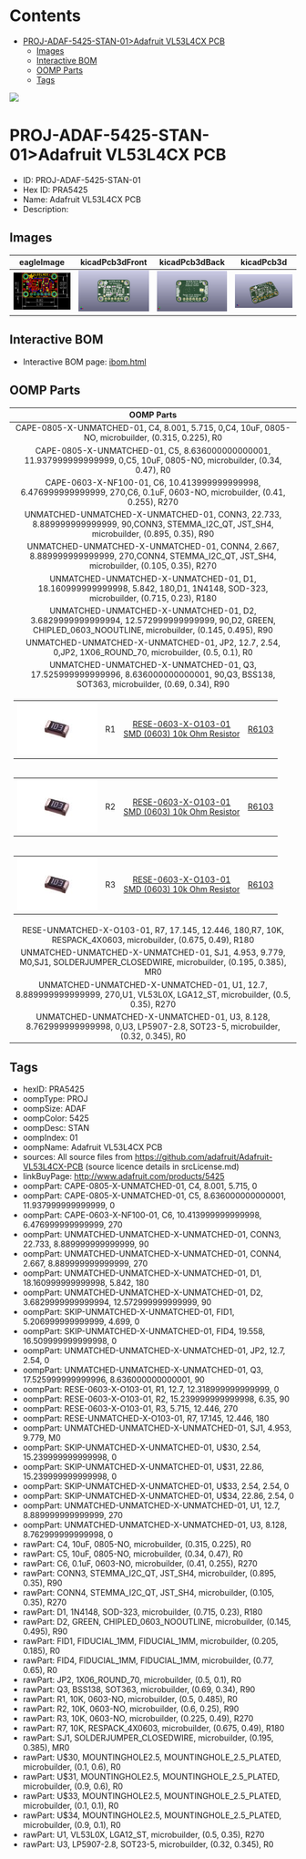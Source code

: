



Contents
========

* [PROJ-ADAF-5425-STAN-01>Adafruit VL53L4CX PCB](#proj-adaf-5425-stan-01adafruit-vl53l4cx-pcb)
	* [Images](#images)
	* [Interactive BOM](#interactive-bom)
	* [OOMP Parts](#oomp-parts)
	* [Tags](#tags)
  
![][im]
# PROJ-ADAF-5425-STAN-01>Adafruit VL53L4CX PCB

- ID: PROJ-ADAF-5425-STAN-01
- Hex ID: PRA5425
- Name: Adafruit VL53L4CX PCB
- Description: 

## Images
  
  

|eagleImage|kicadPcb3dFront|kicadPcb3dBack|kicadPcb3d|
| :---: | :---: | :---: | :---: |
|[![eagleImage](eagleImage_140.png)](eagleImage_600.png)|[![kicadPcb3dFront](kicadPcb3dFront_140.png)](kicadPcb3dFront_600.png)|[![kicadPcb3dBack](kicadPcb3dBack_140.png)](kicadPcb3dBack_600.png)|[![kicadPcb3d](kicadPcb3d_140.png)](kicadPcb3d_600.png)|

## Interactive BOM

- Interactive BOM page: [ibom.html](kicad/bom/ibom.html)

## OOMP Parts
  

|OOMP Parts|
| :---: |
|CAPE-0805-X-UNMATCHED-01, C4, 8.001, 5.715, 0,C4, 10uF, 0805-NO, microbuilder, (0.315, 0.225), R0|
|CAPE-0805-X-UNMATCHED-01, C5, 8.636000000000001, 11.937999999999999, 0,C5, 10uF, 0805-NO, microbuilder, (0.34, 0.47), R0|
|CAPE-0603-X-NF100-01, C6, 10.413999999999998, 6.476999999999999, 270,C6, 0.1uF, 0603-NO, microbuilder, (0.41, 0.255), R270|
|UNMATCHED-UNMATCHED-X-UNMATCHED-01, CONN3, 22.733, 8.889999999999999, 90,CONN3, STEMMA_I2C_QT, JST_SH4, microbuilder, (0.895, 0.35), R90|
|UNMATCHED-UNMATCHED-X-UNMATCHED-01, CONN4, 2.667, 8.889999999999999, 270,CONN4, STEMMA_I2C_QT, JST_SH4, microbuilder, (0.105, 0.35), R270|
|UNMATCHED-UNMATCHED-X-UNMATCHED-01, D1, 18.160999999999998, 5.842, 180,D1, 1N4148, SOD-323, microbuilder, (0.715, 0.23), R180|
|UNMATCHED-UNMATCHED-X-UNMATCHED-01, D2, 3.6829999999999994, 12.572999999999999, 90,D2, GREEN, CHIPLED_0603_NOOUTLINE, microbuilder, (0.145, 0.495), R90|
|UNMATCHED-UNMATCHED-X-UNMATCHED-01, JP2, 12.7, 2.54, 0,JP2, 1X06_ROUND_70, microbuilder, (0.5, 0.1), R0|
|UNMATCHED-UNMATCHED-X-UNMATCHED-01, Q3, 17.525999999999996, 8.636000000000001, 90,Q3, BSS138, SOT363, microbuilder, (0.69, 0.34), R90|
|<table><tr><td>![RESE-0603-X-O103-01](https://raw.githubusercontent.com/oomlout/oomlout_OOMP_parts/main/RESE-0603-X-O103-01/image_140.jpg)</td><td> R1</td><td>[RESE-0603-X-O103-01<br>SMD (0603) 10k Ohm Resistor](https://github.com/oomlout/oomlout_OOMP_parts/tree/main/RESE-0603-X-O103-01/)</td><td>[R6103](https://github.com/oomlout/oomlout_OOMP_parts/tree/main/RESE-0603-X-O103-01/)</td></tr></table>|
|<table><tr><td>![RESE-0603-X-O103-01](https://raw.githubusercontent.com/oomlout/oomlout_OOMP_parts/main/RESE-0603-X-O103-01/image_140.jpg)</td><td> R2</td><td>[RESE-0603-X-O103-01<br>SMD (0603) 10k Ohm Resistor](https://github.com/oomlout/oomlout_OOMP_parts/tree/main/RESE-0603-X-O103-01/)</td><td>[R6103](https://github.com/oomlout/oomlout_OOMP_parts/tree/main/RESE-0603-X-O103-01/)</td></tr></table>|
|<table><tr><td>![RESE-0603-X-O103-01](https://raw.githubusercontent.com/oomlout/oomlout_OOMP_parts/main/RESE-0603-X-O103-01/image_140.jpg)</td><td> R3</td><td>[RESE-0603-X-O103-01<br>SMD (0603) 10k Ohm Resistor](https://github.com/oomlout/oomlout_OOMP_parts/tree/main/RESE-0603-X-O103-01/)</td><td>[R6103](https://github.com/oomlout/oomlout_OOMP_parts/tree/main/RESE-0603-X-O103-01/)</td></tr></table>|
|RESE-UNMATCHED-X-O103-01, R7, 17.145, 12.446, 180,R7, 10K, RESPACK_4X0603, microbuilder, (0.675, 0.49), R180|
|UNMATCHED-UNMATCHED-X-UNMATCHED-01, SJ1, 4.953, 9.779, M0,SJ1, SOLDERJUMPER_CLOSEDWIRE, microbuilder, (0.195, 0.385), MR0|
|UNMATCHED-UNMATCHED-X-UNMATCHED-01, U1, 12.7, 8.889999999999999, 270,U1, VL53L0X, LGA12_ST, microbuilder, (0.5, 0.35), R270|
|UNMATCHED-UNMATCHED-X-UNMATCHED-01, U3, 8.128, 8.762999999999998, 0,U3, LP5907-2.8, SOT23-5, microbuilder, (0.32, 0.345), R0|

## Tags

- hexID: PRA5425
- oompType: PROJ
- oompSize: ADAF
- oompColor: 5425
- oompDesc: STAN
- oompIndex: 01
- oompName: Adafruit VL53L4CX PCB
- sources: All source files from https://github.com/adafruit/Adafruit-VL53L4CX-PCB (source licence details in srcLicense.md)
- linkBuyPage: http://www.adafruit.com/products/5425
- oompPart: CAPE-0805-X-UNMATCHED-01, C4, 8.001, 5.715, 0
- oompPart: CAPE-0805-X-UNMATCHED-01, C5, 8.636000000000001, 11.937999999999999, 0
- oompPart: CAPE-0603-X-NF100-01, C6, 10.413999999999998, 6.476999999999999, 270
- oompPart: UNMATCHED-UNMATCHED-X-UNMATCHED-01, CONN3, 22.733, 8.889999999999999, 90
- oompPart: UNMATCHED-UNMATCHED-X-UNMATCHED-01, CONN4, 2.667, 8.889999999999999, 270
- oompPart: UNMATCHED-UNMATCHED-X-UNMATCHED-01, D1, 18.160999999999998, 5.842, 180
- oompPart: UNMATCHED-UNMATCHED-X-UNMATCHED-01, D2, 3.6829999999999994, 12.572999999999999, 90
- oompPart: SKIP-UNMATCHED-X-UNMATCHED-01, FID1, 5.206999999999999, 4.699, 0
- oompPart: SKIP-UNMATCHED-X-UNMATCHED-01, FID4, 19.558, 16.509999999999998, 0
- oompPart: UNMATCHED-UNMATCHED-X-UNMATCHED-01, JP2, 12.7, 2.54, 0
- oompPart: UNMATCHED-UNMATCHED-X-UNMATCHED-01, Q3, 17.525999999999996, 8.636000000000001, 90
- oompPart: RESE-0603-X-O103-01, R1, 12.7, 12.318999999999999, 0
- oompPart: RESE-0603-X-O103-01, R2, 15.239999999999998, 6.35, 90
- oompPart: RESE-0603-X-O103-01, R3, 5.715, 12.446, 270
- oompPart: RESE-UNMATCHED-X-O103-01, R7, 17.145, 12.446, 180
- oompPart: UNMATCHED-UNMATCHED-X-UNMATCHED-01, SJ1, 4.953, 9.779, M0
- oompPart: SKIP-UNMATCHED-X-UNMATCHED-01, U$30, 2.54, 15.239999999999998, 0
- oompPart: SKIP-UNMATCHED-X-UNMATCHED-01, U$31, 22.86, 15.239999999999998, 0
- oompPart: SKIP-UNMATCHED-X-UNMATCHED-01, U$33, 2.54, 2.54, 0
- oompPart: SKIP-UNMATCHED-X-UNMATCHED-01, U$34, 22.86, 2.54, 0
- oompPart: UNMATCHED-UNMATCHED-X-UNMATCHED-01, U1, 12.7, 8.889999999999999, 270
- oompPart: UNMATCHED-UNMATCHED-X-UNMATCHED-01, U3, 8.128, 8.762999999999998, 0
- rawPart: C4, 10uF, 0805-NO, microbuilder, (0.315, 0.225), R0
- rawPart: C5, 10uF, 0805-NO, microbuilder, (0.34, 0.47), R0
- rawPart: C6, 0.1uF, 0603-NO, microbuilder, (0.41, 0.255), R270
- rawPart: CONN3, STEMMA_I2C_QT, JST_SH4, microbuilder, (0.895, 0.35), R90
- rawPart: CONN4, STEMMA_I2C_QT, JST_SH4, microbuilder, (0.105, 0.35), R270
- rawPart: D1, 1N4148, SOD-323, microbuilder, (0.715, 0.23), R180
- rawPart: D2, GREEN, CHIPLED_0603_NOOUTLINE, microbuilder, (0.145, 0.495), R90
- rawPart: FID1, FIDUCIAL_1MM, FIDUCIAL_1MM, microbuilder, (0.205, 0.185), R0
- rawPart: FID4, FIDUCIAL_1MM, FIDUCIAL_1MM, microbuilder, (0.77, 0.65), R0
- rawPart: JP2, 1X06_ROUND_70, microbuilder, (0.5, 0.1), R0
- rawPart: Q3, BSS138, SOT363, microbuilder, (0.69, 0.34), R90
- rawPart: R1, 10K, 0603-NO, microbuilder, (0.5, 0.485), R0
- rawPart: R2, 10K, 0603-NO, microbuilder, (0.6, 0.25), R90
- rawPart: R3, 10K, 0603-NO, microbuilder, (0.225, 0.49), R270
- rawPart: R7, 10K, RESPACK_4X0603, microbuilder, (0.675, 0.49), R180
- rawPart: SJ1, SOLDERJUMPER_CLOSEDWIRE, microbuilder, (0.195, 0.385), MR0
- rawPart: U$30, MOUNTINGHOLE2.5, MOUNTINGHOLE_2.5_PLATED, microbuilder, (0.1, 0.6), R0
- rawPart: U$31, MOUNTINGHOLE2.5, MOUNTINGHOLE_2.5_PLATED, microbuilder, (0.9, 0.6), R0
- rawPart: U$33, MOUNTINGHOLE2.5, MOUNTINGHOLE_2.5_PLATED, microbuilder, (0.1, 0.1), R0
- rawPart: U$34, MOUNTINGHOLE2.5, MOUNTINGHOLE_2.5_PLATED, microbuilder, (0.9, 0.1), R0
- rawPart: U1, VL53L0X, LGA12_ST, microbuilder, (0.5, 0.35), R270
- rawPart: U3, LP5907-2.8, SOT23-5, microbuilder, (0.32, 0.345), R0



[im]: kicadPcb3d_450.png
